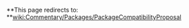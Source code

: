 **This page redirects to: **[wiki:Commentary/Packages/PackageCompatibilityProposal](/trac/ghc/wiki/Commentary/Packages/PackageCompatibilityProposal)